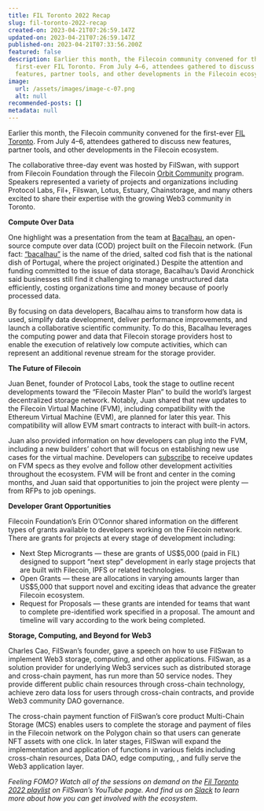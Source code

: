 ```yaml
---
title: FIL Toronto 2022 Recap
slug: fil-toronto-2022-recap
created-on: 2023-04-21T07:26:59.147Z
updated-on: 2023-04-21T07:26:59.147Z
published-on: 2023-04-21T07:33:56.200Z
featured: false
description: Earlier this month, the Filecoin community convened for the
  first-ever FIL Toronto. From July 4–6, attendees gathered to discuss new
  features, partner tools, and other developments in the Filecoin ecosystem.
image:
  url: /assets/images/image-c-07.png
  alt: null
recommended-posts: []
metadata: null
---
```


Earlier this month, the Filecoin community convened for the first-ever [FIL Toronto](https://fil-toronto.com/). From July 4–6, attendees gathered to discuss new features, partner tools, and other developments in the Filecoin ecosystem.

The collaborative three-day event was hosted by FilSwan, with support from Filecoin Foundation through the Filecoin [Orbit Community](https://orbitcommunity.filecoin.io/) program. Speakers represented a variety of projects and organizations including Protocol Labs, Fil+, Filswan, Lotus, Estuary, Chainstorage, and many others excited to share their expertise with the growing Web3 community in Toronto.

**Compute Over Data**

One highlight was a presentation from the team at [Bacalhau](https://github.com/filecoin-project/bacalhau/blob/main/DESIGN.md), an open-source compute over data (COD) project built on the Filecoin network. (Fun fact: [“bacalhau”](https://wetravelportugal.com/bacalhau-portuguese-cod/) is the name of the dried, salted cod fish that is the national dish of Portugal, where the project originated.) Despite the attention and funding committed to the issue of data storage, Bacalhau’s David Aronchick said businesses still find it challenging to manage unstructured data efficiently, costing organizations time and money because of poorly processed data.

By focusing on data developers, Bacalhau aims to transform how data is used, simplify data development, deliver performance improvements, and launch a collaborative scientific community. To do this, Bacalhau leverages the computing power and data that Filecoin storage providers host to enable the execution of relatively low compute activities, which can represent an additional revenue stream for the storage provider.

**The Future of Filecoin**

Juan Benet, founder of Protocol Labs, took the stage to outline recent developments toward the “Filecoin Master Plan” to build the world’s largest decentralized storage network. Notably, Juan shared that new updates to the Filecoin Virtual Machine (FVM), including compatibility with the Ethereum Virtual Machine (EVM), are planned for later this year. This compatibility will allow EVM smart contracts to interact with built-in actors.

Juan also provided information on how developers can plug into the FVM, including a new builders’ cohort that will focus on establishing new use cases for the virtual machine. Developers can [subscribe](https://github.com/filecoin-project/fvm-specs) to receive updates on FVM specs as they evolve and follow other development activities throughout the ecosystem. FVM will be front and center in the coming months, and Juan said that opportunities to join the project were plenty — from RFPs to job openings.

**Developer Grant Opportunities**

Filecoin Foundation’s Erin O’Connor shared information on the different types of grants available to developers working on the Filecoin network. There are grants for projects at every stage of development including:

- Next Step Microgrants — these are grants of US$5,000 (paid in FIL) designed to support “next step” development in early stage projects that are built with Filecoin, IPFS or related technologies.
- Open Grants — these are allocations in varying amounts larger than US$5,000 that support novel and exciting ideas that advance the greater Filecoin ecosystem.
- Request for Proposals — these grants are intended for teams that want to complete pre-identified work specified in a proposal. The amount and timeline will vary according to the work being completed.

**Storage, Computing, and Beyond for Web3**

Charles Cao, FilSwan’s founder, gave a speech on how to use FilSwan to implement Web3 storage, computing, and other applications. FilSwan, as a solution provider for underlying Web3 services such as distributed storage and cross-chain payment, has run more than 50 service nodes. They provide different public chain resources through cross-chain technology, achieve zero data loss for users through cross-chain contracts, and provide Web3 community DAO governance.

The cross-chain payment function of FilSwan’s core product Multi-Chain Storage (MCS) enables users to complete the storage and payment of files in the Filecoin network on the Polygon chain so that users can generate NFT assets with one click. In later stages, FilSwan will expand the implementation and application of functions in various fields including cross-chain resources, Data DAO, edge computing, , and fully serve the Web3 application layer.

_Feeling FOMO? Watch all of the sessions on demand on the_ [_Fil Toronto 2022 playlist_](https://www.youtube.com/playlist?list=PLIaBaBnqVttsEKgeLV7MO3UTklqpt3Mmz) _on FilSwan’s YouTube page. And find us on_ [_Slack_](https://filecoin.io/slack) _to learn more about how you can get involved with the ecosystem._

